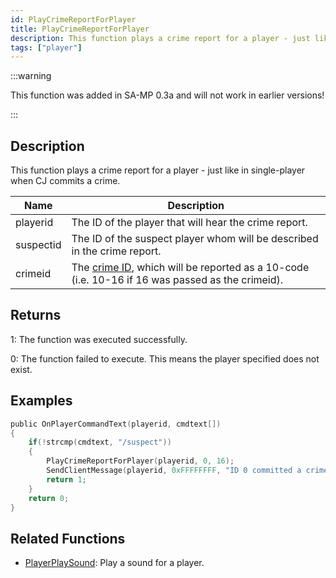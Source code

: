 ```yaml
---
id: PlayCrimeReportForPlayer
title: PlayCrimeReportForPlayer
description: This function plays a crime report for a player - just like in single-player when CJ commits a crime.
tags: ["player"]
---
```


:::warning

This function was added in SA-MP 0.3a and will not work in earlier versions!

:::

## Description

This function plays a crime report for a player - just like in single-player when CJ commits a crime.

| Name      | Description                                                                                                                  |
| --------- | ---------------------------------------------------------------------------------------------------------------------------- |
| playerid  | The ID of the player that will hear the crime report.                                                                        |
| suspectid | The ID of the suspect player whom will be described in the crime report.                                                     |
| crimeid   | The [crime ID](../resources/crimelist.md), which will be reported as a 10-code (i.e. 10-16 if 16 was passed as the crimeid). |

## Returns

1: The function was executed successfully.

0: The function failed to execute. This means the player specified does not exist.

## Examples

```c
public OnPlayerCommandText(playerid, cmdtext[])
{
    if(!strcmp(cmdtext, "/suspect"))
    {
        PlayCrimeReportForPlayer(playerid, 0, 16);
        SendClientMessage(playerid, 0xFFFFFFFF, "ID 0 committed a crime (10-16).");
        return 1;
    }
    return 0;
}
```

## Related Functions

- [PlayerPlaySound](PlayerPlaySound.md): Play a sound for a player.
